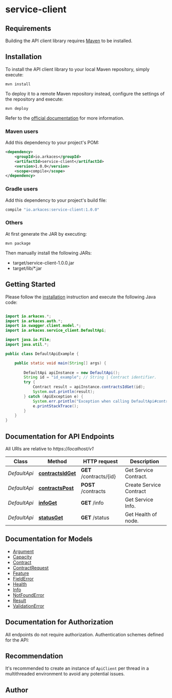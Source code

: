 # service-client

## Requirements

Building the API client library requires [Maven](https://maven.apache.org/) to be installed.

## Installation

To install the API client library to your local Maven repository, simply execute:

```shell
mvn install
```

To deploy it to a remote Maven repository instead, configure the settings of the repository and execute:

```shell
mvn deploy
```

Refer to the [official documentation](https://maven.apache.org/plugins/maven-deploy-plugin/usage.html) for more information.

### Maven users

Add this dependency to your project's POM:

```xml
<dependency>
    <groupId>io.arkaces</groupId>
    <artifactId>service-client</artifactId>
    <version>1.0.0</version>
    <scope>compile</scope>
</dependency>
```

### Gradle users

Add this dependency to your project's build file:

```groovy
compile "io.arkaces:service-client:1.0.0"
```

### Others

At first generate the JAR by executing:

    mvn package

Then manually install the following JARs:

* target/service-client-1.0.0.jar
* target/lib/*.jar

## Getting Started

Please follow the [installation](#installation) instruction and execute the following Java code:

```java

import io.arkaces.*;
import io.arkaces.auth.*;
import io.swagger.client.model.*;
import io.arkaces.service_client.DefaultApi;

import java.io.File;
import java.util.*;

public class DefaultApiExample {

    public static void main(String[] args) {
        
        DefaultApi apiInstance = new DefaultApi();
        String id = "id_example"; // String | Contract identifier.
        try {
            Contract result = apiInstance.contractsIdGet(id);
            System.out.println(result);
        } catch (ApiException e) {
            System.err.println("Exception when calling DefaultApi#contractsIdGet");
            e.printStackTrace();
        }
    }
}

```

## Documentation for API Endpoints

All URIs are relative to *https://localhost/v1*

Class | Method | HTTP request | Description
------------ | ------------- | ------------- | -------------
*DefaultApi* | [**contractsIdGet**](docs/DefaultApi.md#contractsIdGet) | **GET** /contracts/{id} | Get Service Contract.
*DefaultApi* | [**contractsPost**](docs/DefaultApi.md#contractsPost) | **POST** /contracts | Create Service Contract
*DefaultApi* | [**infoGet**](docs/DefaultApi.md#infoGet) | **GET** /info | Get Service Info.
*DefaultApi* | [**statusGet**](docs/DefaultApi.md#statusGet) | **GET** /status | Get Health of node.


## Documentation for Models

 - [Argument](docs/Argument.md)
 - [Capacity](docs/Capacity.md)
 - [Contract](docs/Contract.md)
 - [ContractRequest](docs/ContractRequest.md)
 - [Feature](docs/Feature.md)
 - [FieldError](docs/FieldError.md)
 - [Health](docs/Health.md)
 - [Info](docs/Info.md)
 - [NotFoundError](docs/NotFoundError.md)
 - [Result](docs/Result.md)
 - [ValidationError](docs/ValidationError.md)


## Documentation for Authorization

All endpoints do not require authorization.
Authentication schemes defined for the API:

## Recommendation

It's recommended to create an instance of `ApiClient` per thread in a multithreaded environment to avoid any potential issues.

## Author



